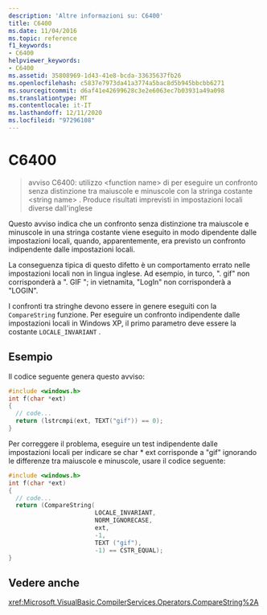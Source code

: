 ```yaml
---
description: 'Altre informazioni su: C6400'
title: C6400
ms.date: 11/04/2016
ms.topic: reference
f1_keywords:
- C6400
helpviewer_keywords:
- C6400
ms.assetid: 35808969-1d43-41e8-bcda-33635637fb26
ms.openlocfilehash: c5837e7973da41a3774a5bac8d5b945bbcbb6271
ms.sourcegitcommit: d6af41e42699628c3e2e6063ec7b03931a49a098
ms.translationtype: MT
ms.contentlocale: it-IT
ms.lasthandoff: 12/11/2020
ms.locfileid: "97296108"
---
```

# <a name="c6400"></a>C6400

> avviso C6400: utilizzo \<function name> di per eseguire un confronto senza distinzione tra maiuscole e minuscole con la stringa costante \<string name> . Produce risultati imprevisti in impostazioni locali diverse dall'inglese

Questo avviso indica che un confronto senza distinzione tra maiuscole e minuscole in una stringa costante viene eseguito in modo dipendente dalle impostazioni locali, quando, apparentemente, era previsto un confronto indipendente dalle impostazioni locali.

La conseguenza tipica di questo difetto è un comportamento errato nelle impostazioni locali non in lingua inglese. Ad esempio, in turco, ". gif" non corrisponderà a ". GIF "; in vietnamita, "LogIn" non corrisponderà a "LOGIN".

I confronti tra stringhe devono essere in genere eseguiti con la `CompareString` funzione. Per eseguire un confronto indipendente dalle impostazioni locali in Windows XP, il primo parametro deve essere la costante `LOCALE_INVARIANT` .

## <a name="example"></a>Esempio

Il codice seguente genera questo avviso:

```cpp
#include <windows.h>
int f(char *ext)
{
  // code...
  return (lstrcmpi(ext, TEXT("gif")) == 0);
}
```

Per correggere il problema, eseguire un test indipendente dalle impostazioni locali per indicare se char * ext corrisponde a "gif" ignorando le differenze tra maiuscole e minuscole, usare il codice seguente:

```cpp
#include <windows.h>
int f(char *ext)
{
  // code...
  return (CompareString(
                        LOCALE_INVARIANT,
                        NORM_IGNORECASE,
                        ext,
                        -1,
                        TEXT ("gif"),
                        -1) == CSTR_EQUAL);
}
```

## <a name="see-also"></a>Vedere anche

<xref:Microsoft.VisualBasic.CompilerServices.Operators.CompareString%2A>
